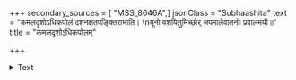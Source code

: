 +++
secondary_sources = [ "MSS_8646A",]
jsonClass = "Subhaashita"
text = "कमलदृशोऽधिकपोलं दशनक्षतपङ्क्तिराभाति।  \nयूनो वशयितुमिच्छोर् जपमालेवातनोः प्रवालमयी॥"
title = "कमलदृशोऽधिकपोलम्"

+++

<details><summary>Text</summary>

कमलदृशोऽधिकपोलं दशनक्षतपङ्क्तिराभाति।  
यूनो वशयितुमिच्छोर् जपमालेवातनोः प्रवालमयी॥
</details>

